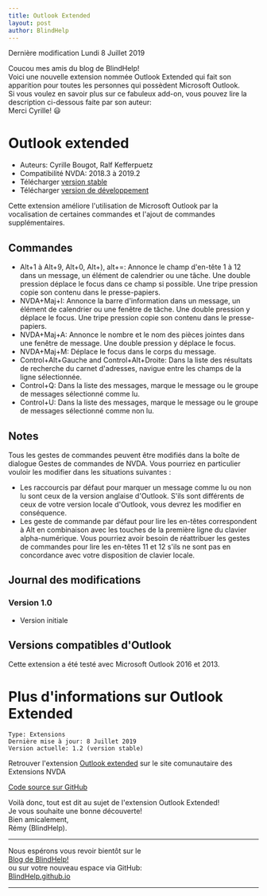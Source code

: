 ```yaml
---
title: Outlook Extended
layout: post
author: BlindHelp
---
```


<footer>Dernière modification Lundi 8 Juillet 2019</footer>


Coucou mes amis du blog de BlindHelp!               
Voici une nouvelle extension nommée Outlook Extended qui fait son apparition pour toutes les personnes qui possèdent Microsoft Outlook.                  
Si vous voulez en savoir plus sur ce fabuleux add-on, vous pouvez lire la description ci-dessous faite par son auteur:                
Merci Cyrille! 😃                

# Outlook extended

* Auteurs: Cyrille Bougot, Ralf Kefferpuetz
* Compatibilité NVDA: 2018.3 à 2019.2
* Télécharger [version stable][1]
* Télécharger [version de développement][2]

Cette extension améliore l'utilisation de Microsoft Outlook par la vocalisation de certaines commandes et l'ajout de commandes supplémentaires.

## Commandes

* Alt+1 à Alt+9, Alt+0, Alt+), alt+=: Annonce le champ d'en-tête 1 à 12 dans un message, un élément de calendrier ou une tâche. Une double pression déplace le focus dans ce champ si possible. Une tripe pression copie son contenu dans le presse-papiers.
* NVDA+Maj+I: Annonce la barre d'information dans un message, un élément de calendrier ou une fenêtre de tâche. Une double pression y déplace le focus. Une tripe pression copie son contenu dans le presse-papiers.
* NVDA+Maj+A: Annonce le nombre et le nom des pièces jointes dans une fenêtre de message. Une double pression y déplace le focus.
* NVDA+Maj+M: Déplace le focus dans le corps du message.
* Control+Alt+Gauche and Control+Alt+Droite: Dans la liste des résultats de recherche du carnet d'adresses, navigue entre les champs de la ligne sélectionnée.
* Control+Q: Dans la liste des messages, marque le message ou le groupe de messages sélectionné comme lu.
* Control+U: Dans la liste des messages, marque le message ou le groupe de messages sélectionné comme non lu.

## Notes

Tous les gestes de commandes peuvent être modifiés dans la boîte de dialogue Gestes de commandes de NVDA. Vous pourriez en particulier vouloir les modifier dans les situations suivantes :

* Les raccourcis par défaut pour marquer un message comme lu ou non lu sont ceux de la version anglaise d'Outlook. S'ils sont différents de ceux de votre version locale d'Outlook, vous devrez les modifier en conséquence.
*   Les geste de commande par défaut pour lire les en-têtes correspondent à Alt en combinaison avec les touches de la première ligne du clavier alpha-numérique. Vous pourriez avoir besoin de réattribuer les gestes de commandes pour lire les en-têtes 11 et 12 s'ils ne sont pas en concordance avec votre disposition de clavier locale.

## Journal des modifications

### Version 1.0

* Version initiale

## Versions compatibles d'Outlook

Cette extension a été testé avec Microsoft Outlook 2016 et 2013.

[1]: https://addons.nvda-project.org/files/get.php?file=outlookextended

[2]: https://addons.nvda-project.org/files/get.php?file=outlookextended-dev

# Plus d'informations sur Outlook Extended

    Type: Extensions
    Dernière mise à jour: 8 Juillet 2019
    Version actuelle: 1.2 (version stable)

Retrouver l'extension [Outlook extended](https://addons.nvda-project.org/addons/outlookExtended.fr.html) sur le site comunautaire des Extensions NVDA             

[Code source sur GitHub](https://github.com/CyrilleB79/OutlookExtended)             

Voilà donc,  tout est dit au sujet de l'extension Outlook Extended!                
Je vous souhaite une bonne découverte!         
Bien amicalement,              
Rémy (BlindHelp).

---

Nous espérons vous revoir bientôt sur le      
[Blog de BlindHelp!](http://blindhelp.blogspot.fr/)                    
ou sur  votre nouveau espace via GitHub:                     
[BlindHelp.github.io](https://blindhelp.github.io)                    

---